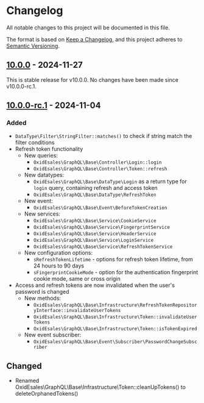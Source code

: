 # Changelog
All notable changes to this project will be documented in this file.

The format is based on [Keep a Changelog](https://keepachangelog.com/en/1.0.0/),
and this project adheres to [Semantic Versioning](https://semver.org/spec/v2.0.0.html).

## [10.0.0] - 2024-11-27
This is stable release for v10.0.0. No changes have been made since v10.0.0-rc.1.

## [10.0.0-rc.1] - 2024-11-04

### Added
- `DataType\Filter\StringFilter::matches()` to check if string match the filter conditions
- Refresh token functionality
  - New queries:
    - `OxidEsales\GraphQL\Base\Controller\Login::login`
    - `OxidEsales\GraphQL\Base\Controller\Token::refresh`
  - New datatypes:
    - `OxidEsales\GraphQL\Base\DataType\Login` as a return type for `login` query, containing refresh and access token
    - `OxidEsales\GraphQL\Base\DataType\RefreshToken`
  - New event:
    - `OxidEsales\GraphQL\Base\Event\BeforeTokenCreation`
  - New services:
    - `OxidEsales\GraphQL\Base\Service\CookieService`
    - `OxidEsales\GraphQL\Base\Service\FingerprintService`
    - `OxidEsales\GraphQL\Base\Service\HeaderService`
    - `OxidEsales\GraphQL\Base\Service\LoginService`
    - `OxidEsales\GraphQL\Base\Service\RefreshTokenService`
  - New configuration options:
    - `sRefreshTokenLifetime` - options for refresh token lifetime, from 24 hours to 90 days
    - `sFingerprintCookieMode` - option for the authentication fingerprint cookie mode, same or cross origin
- Access and refresh tokens are now invalidated when the user's password is changed
  - New methods:
    - `OxidEsales\GraphQL\Base\Infrastructure\RefreshTokenRepositoryInterface::invalidateUserTokens`
    - `OxidEsales\GraphQL\Base\Infrastructure\Token::invalidateUserTokens`
    - `OxidEsales\GraphQL\Base\Infrastructure\Token::isTokenExpired`
  - New event subscriber:
    - `OxidEsales\GraphQL\Base\Event\Subscriber\PasswordChangeSubscriber`

## Changed
- Renamed OxidEsales\GraphQL\Base\Infrastructure\Token::cleanUpTokens() to deleteOrphanedTokens()

[10.0.0]: https://github.com/OXID-eSales/graphql-base-module/compare/v10.0.0-rc.1...v10.0.0
[10.0.0-rc.1]: https://github.com/OXID-eSales/graphql-base-module/compare/v9.0.0...v10.0.0-rc.1
